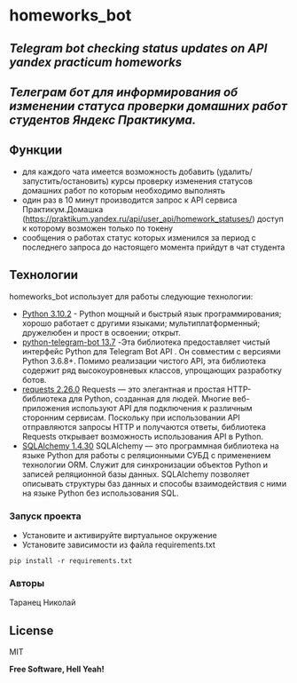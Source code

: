 # homeworks_bot
## _Telegram bot checking status updates on API yandex practicum homeworks_
## _Телеграм бот для информирования об изменении статуса проверки домашних работ студентов Яндекс Практикума._
## Функции

- для каждого чата имеется возможность добавить (удалить/запустить/остановить) курсы проверку изменения статусов домашних работ по которым необходимо выполнять
- один раз в 10 минут производится запрос к API сервиса Практикум.Домашка (https://praktikum.yandex.ru/api/user_api/homework_statuses/) доступ к которому возможен только по токену
- сообщения о работах статус которых изменился за период с последнего запроса до настоящего момента прийдут в чат студента

## Технологии

homeworks_bot использует для работы следующие технологии:

- [Python 3.10.2] - Python мощный и быстрый язык программирования; хорошо работает с другими языками;
мультиплатформенный; дружелюбен и прост в освоении; открыт.
- [python-telegram-bot 13.7] -Эта библиотека предоставляет чистый интерфейс Python для Telegram Bot API . Он совместим с версиями Python 3.6.8+. Помимо реализации чистого API, эта библиотека содержит ряд высокоуровневых классов, упрощающих разработку ботов.
- [requests 2.26.0] Requests — это элегантная и простая HTTP-библиотека для Python, созданная для людей.
Многие веб-приложения используют API для подключения к различным сторонним сервисам. Поскольку при использовании API отправляются запросы HTTP и получаются ответы, библиотека Requests открывает возможность использования API в Python. 
- [SQLAlchemy 1.4.30] SQLAlchemy — это программная библиотека на языке Python для работы с реляционными СУБД с применением технологии ORM. Служит для синхронизации объектов Python и записей реляционной базы данных. SQLAlchemy позволяет описывать структуры баз данных и способы взаимодействия с ними на языке Python без использования SQL.

### Запуск проекта
- Установите и активируйте виртуальное окружение
- Установите зависимости из файла requirements.txt
```
pip install -r requirements.txt
``` 
### Авторы
Таранец Николай

## License

MIT

**Free Software, Hell Yeah!**



[//]: # (These are reference links used in the body of this note and get stripped out when the markdown processor does its job. There is no need to format nicely because it shouldn't be seen. Thanks SO - http://stackoverflow.com/questions/4823468/store-comments-in-markdown-syntax)
   [Python 3.10.2]: <https://www.python.org/downloads/release/python-3102/>
   [python-telegram-bot 13.7]: <https://github.com/python-telegram-bot/python-telegram-bot>
   [requests 2.26.0]: <https://github.com/psf/requests>
   [SQLAlchemy 1.4.30]: <https://pypi.org/project/SQLAlchemy/1.4.31/#files>

